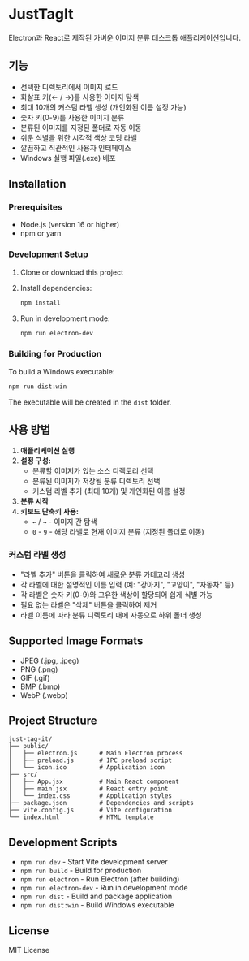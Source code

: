 # JustTagIt

Electron과 React로 제작된 가벼운 이미지 분류 데스크톱 애플리케이션입니다.

## 기능

- 선택한 디렉토리에서 이미지 로드
- 화살표 키(← / →)를 사용한 이미지 탐색
- 최대 10개의 커스텀 라벨 생성 (개인화된 이름 설정 가능)
- 숫자 키(0-9)를 사용한 이미지 분류
- 분류된 이미지를 지정된 폴더로 자동 이동
- 쉬운 식별을 위한 시각적 색상 코딩 라벨
- 깔끔하고 직관적인 사용자 인터페이스
- Windows 실행 파일(.exe) 배포

## Installation

### Prerequisites

- Node.js (version 16 or higher)
- npm or yarn

### Development Setup

1. Clone or download this project
2. Install dependencies:
   ```bash
   npm install
   ```

3. Run in development mode:
   ```bash
   npm run electron-dev
   ```

### Building for Production

To build a Windows executable:

```bash
npm run dist:win
```

The executable will be created in the `dist` folder.

## 사용 방법

1. **애플리케이션 실행**
2. **설정 구성:**
   - 분류할 이미지가 있는 소스 디렉토리 선택
   - 분류된 이미지가 저장될 분류 디렉토리 선택
   - 커스텀 라벨 추가 (최대 10개) 및 개인화된 이름 설정
3. **분류 시작**
4. **키보드 단축키 사용:**
   - `←` / `→` - 이미지 간 탐색
   - `0` - `9` - 해당 라벨로 현재 이미지 분류 (지정된 폴더로 이동)

### 커스텀 라벨 생성

- "라벨 추가" 버튼을 클릭하여 새로운 분류 카테고리 생성
- 각 라벨에 대한 설명적인 이름 입력 (예: "강아지", "고양이", "자동차" 등)
- 각 라벨은 숫자 키(0-9)와 고유한 색상이 할당되어 쉽게 식별 가능
- 필요 없는 라벨은 "삭제" 버튼을 클릭하여 제거
- 라벨 이름에 따라 분류 디렉토리 내에 자동으로 하위 폴더 생성

## Supported Image Formats

- JPEG (.jpg, .jpeg)
- PNG (.png)
- GIF (.gif)
- BMP (.bmp)
- WebP (.webp)

## Project Structure

```
just-tag-it/
├── public/
│   ├── electron.js      # Main Electron process
│   ├── preload.js       # IPC preload script
│   └── icon.ico         # Application icon
├── src/
│   ├── App.jsx          # Main React component
│   ├── main.jsx         # React entry point
│   └── index.css        # Application styles
├── package.json         # Dependencies and scripts
├── vite.config.js       # Vite configuration
└── index.html           # HTML template
```

## Development Scripts

- `npm run dev` - Start Vite development server
- `npm run build` - Build for production
- `npm run electron` - Run Electron (after building)
- `npm run electron-dev` - Run in development mode
- `npm run dist` - Build and package application
- `npm run dist:win` - Build Windows executable

## License

MIT License